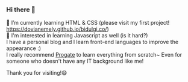 ### Hi there 👋
🌱 I’m currently learning HTML & CSS (please visit my first project! https://dovianemely.github.io/bidulgi.co/)<br>
🌱 I'm interested in learning Javascript as well (is it hard?)
<br>I have a personal blog and I learn front-end languages to improve the appearance :)
<br>I really recommend <a href="https://progate.com/">Progate</a> to learn everything from scratch~ Even for someone who doesn't have any IT background like me!

Thank you for visiting!😄



<!--
**dovianemely/dovianemely** is a ✨ _special_ ✨ repository because its `README.md` (this file) appears on your GitHub profile.

Here are some ideas to get you started:

- 🔭 I’m currently working on ...
- 🌱 I’m currently learning ...
- 👯 I’m looking to collaborate on ...
- 🤔 I’m looking for help with ...
- 💬 Ask me about ...
- 📫 How to reach me: ...
- 😄 Pronouns: ...
- ⚡ Fun fact: ...
-->
